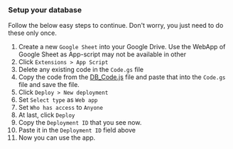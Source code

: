 ### Setup your database
Follow the below easy steps to continue. Don't worry, you just need to do these only once.
1. Create a new `Google Sheet` into your Google Drive. Use the WebApp of Google Sheet as App-script may not be available in other
2. Click `Extensions > App Script`
3. Delete any existing code in the `Code.gs` file
3. Copy the code from the [DB_Code.js] file and paste that into the `Code.gs` file and save the file.
4. Click `Deploy > New deployment`
5. Set `Select type` as `Web app`
6. Set `Who has access` to `Anyone`
7. At last, click `Deploy`
8. Copy the `Deployment ID` that you see now.
9. Paste it in the `Deployment ID` field above
10. Now you can use the app.

[DB_Code.js]: ./DB_Code.js